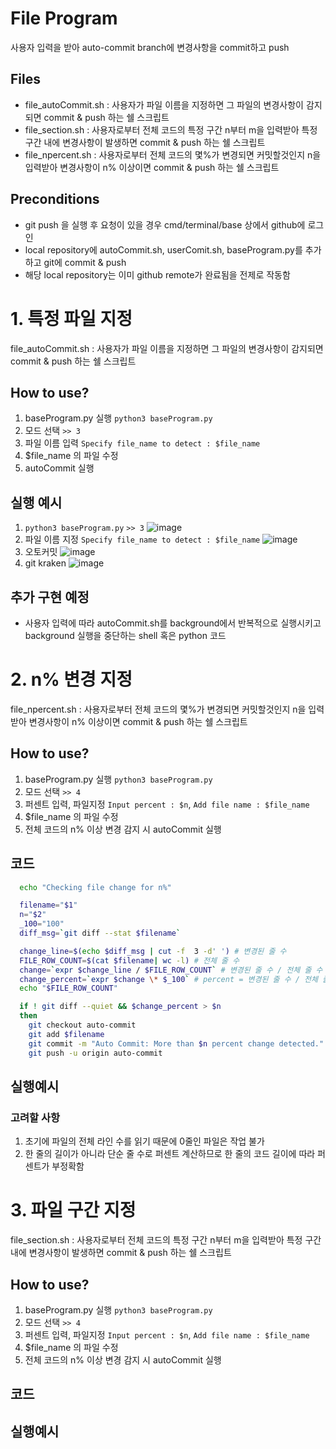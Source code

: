 # File Program

사용자 입력을 받아 auto-commit branch에 변경사항을 commit하고 push

## Files

- file_autoCommit.sh : 사용자가 파일 이름을 지정하면 그 파일의 변경사항이 감지되면 commit & push 하는 쉘 스크립트
- file_section.sh : 사용자로부터 전체 코드의 특정 구간 n부터 m을 입력받아 특정 구간 내에 변경사항이 발생하면 commit & push 하는 쉘 스크립트
- file_npercent.sh : 사용자로부터 전체 코드의 몇%가 변경되면 커밋할것인지 n을 입력받아 변경사항이 n% 이상이면 commit & push 하는 쉘 스크립트

## Preconditions

- git push <base branch name>을 실행 후 요청이 있을 경우 cmd/terminal/base 상에서 github에 로그인
- local repository에 autoCommit.sh, userComit.sh, baseProgram.py를 추가하고 git에 commit & push
- 해당 local repository는 이미 github remote가 완료됨을 전제로 작동함

# 1. 특정 파일 지정
file_autoCommit.sh : 사용자가 파일 이름을 지정하면 그 파일의 변경사항이 감지되면 commit & push 하는 쉘 스크립트

## How to use?
1. baseProgram.py 실행 `python3 baseProgram.py`
2. 모드 선택 `>> 3`
3. 파일 이름 입력 `Specify file_name to detect : $file_name`
4. $file_name 의 파일 수정
5. autoCommit 실행

## 실행 예시
1. `python3 baseProgram.py` `>> 3`
![image](https://user-images.githubusercontent.com/60775453/121275988-c52e4f80-c908-11eb-9242-971e6f7d1853.png)
2. 파일 이름 지정 `Specify file_name to detect : $file_name`
![image](https://user-images.githubusercontent.com/60775453/121276158-1c342480-c909-11eb-843c-dde82886b473.png)
3. 오토커밋
![image](https://user-images.githubusercontent.com/60775453/121276052-e42ce180-c908-11eb-9f67-12cbd0115c34.png)
4. git kraken
![image](https://user-images.githubusercontent.com/60775453/121276234-4259c480-c909-11eb-8ee3-87da7ada1f4f.png)


## 추가 구현 예정
- 사용자 입력에 따라 autoCommit.sh를 background에서 반복적으로 실행시키고 background 실행을 중단하는 shell 혹은 python 코드

# 2. n% 변경 지정
file_npercent.sh : 사용자로부터 전체 코드의 몇%가 변경되면 커밋할것인지 n을 입력받아 변경사항이 n% 이상이면 commit & push 하는 쉘 스크립트

## How to use?
1. baseProgram.py 실행 `python3 baseProgram.py`
2. 모드 선택 `>> 4`
3. 퍼센트 입력, 파일지정 `Input percent : $n`, `Add file name : $file_name`
4. $file_name 의 파일 수정
5. 전체 코드의 n% 이상 변경 감지 시 autoCommit 실행

## 코드
```bash
  echo "Checking file change for n%"

  filename="$1"
  n="$2"
  _100="100"
  diff_msg=`git diff --stat $filename`

  change_line=$(echo $diff_msg | cut -f  3 -d' ') # 변경된 줄 수 
  FILE_ROW_COUNT=$(cat $filename| wc -l) # 전체 줄 수 
  change=`expr $change_line / $FILE_ROW_COUNT` # 변경된 줄 수 / 전체 줄 수 
  change_percent=`expr $change \* $_100` # percent = 변경된 줄 수 / 전체 줄 수 * 100
  echo "$FILE_ROW_COUNT"

  if ! git diff --quiet && $change_percent > $n
  then
    git checkout auto-commit
    git add $filename
    git commit -m "Auto Commit: More than $n percent change detected."
    git push -u origin auto-commit
```
## 실행예시

### 고려할 사항
1. 초기에 파일의 전체 라인 수를 읽기 때문에 0줄인 파일은 작업 불가
2. 한 줄의 길이가 아니라 단순 줄 수로 퍼센트 계산하므로 한 줄의 코드 길이에 따라 퍼센트가 부정확함

# 3. 파일 구간 지정
file_section.sh : 사용자로부터 전체 코드의 특정 구간 n부터 m을 입력받아 특정 구간 내에 변경사항이 발생하면 commit & push 하는 쉘 스크립트

## How to use?
1. baseProgram.py 실행 `python3 baseProgram.py`
2. 모드 선택 `>> 4`
3. 퍼센트 입력, 파일지정 `Input percent : $n`, `Add file name : $file_name`
4. $file_name 의 파일 수정
5. 전체 코드의 n% 이상 변경 감지 시 autoCommit 실행

## 코드

## 실행예시
